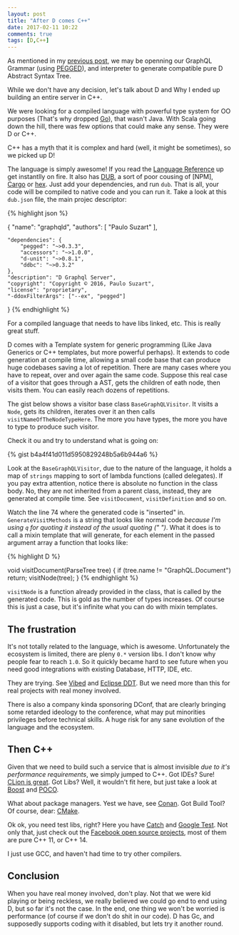 ```yaml
---
layout: post
title: "After D comes C++"
date: 2017-02-11 10:22
comments: true
tags: [D,C++]
---
```


As mentioned in my [previous post](http://paulosuzart.github.io/blog/2017/02/10/languages-and-counting/), we may be openning our GraphQL Grammar (using [PEGGED](https://github.com/PhilippeSigaud/Pegged)), and interpreter to generate compatible pure D Abstract Syntax Tree.

While we don't have any decision, let's talk about D and Why I ended up building an entire server in C++.

We were looking for a compiled language with powerful type system for OO purposes (That's why dropped [Go](https://golang.org/)), that wasn't Java. With Scala going down the hill, there was few options that could make any sense. They were D or C++. 

C++ has a myth that it is complex and hard (well, it might be sometimes), so we picked up D!

<!--more-->

The language is simply awesome! If you read the [Language Reference](https://dlang.org/spec/spec.html) up get instantlly on fire. It also has [DUB](https://code.dlang.org/), a sort of poor cousing of [NPM], [Cargo](https://crates.io/) or [hex](https://hex.pm/). Just add your dependencies, and run `dub`. That is all, your code will be compiled to native code and you can run it. Take a look at this `dub.json` file, the main projec descriptor:

{% highlight json %}

{
	"name": "graphqld",
	"authors": [
		"Paulo Suzart"
	],
	
	"dependencies": {
		"pegged": "~>0.3.3",
		"accessors": "~>1.0.0",
		"d-unit": "~>0.8.1",
		"ddbc": "~>0.3.2"
	},
	"description": "D Graphql Server",
	"copyright": "Copyright © 2016, Paulo Suzart",
	"license": "proprietary",
	"-ddoxFilterArgs": ["--ex", "pegged"]
}
{% endhighlight %}




For a compiled language that needs to have libs linked, etc. This is really great stuff.

D comes with a Template system for generic programming (Like Java Generics or C++ templates, but more powerful perhaps). It extends to code generation at compile time, allowing a small code base that can produce huge codebases saving a lot of repetition. There are many cases where you have to repeat, over and over again the same code. Suppose this real case of a visitor that goes through a AST, gets the children of eath node, then visits them. You can easily reach dozens of repetitions.

The gist below shows a visitor base class `BaseGraphQLVisitor`. It visits a `Node`, gets its children, iterates over it an then calls `visitNameOfTheNodeTypeHere`. The more you have types, the more you have to type to produce such visitor.

Check it ou and try to understand what is going on:

{% gist b4a4f41d011d5950829248b5a6b944a6 %}

Look at the `BaseGraphQLVisitor`, due to the nature of the language, it holds  a map of `strings` mapping to sort of lambda functions (called delegates). If you pay extra attention, notice there is absolute no function in the class body. No, they are not inherited from a parent class, instead, they are generated at compile time. See `visitDocument`, `visitDefinition` and so on.

Watch the line 74 where the generated code is "inserted" in. `GenerateVisitMethods` is a string that looks like normal code *because I'm using `q` for quoting it instead of the usual quoting (" ")*. What it does is to call a mixin template that will generate, for each element in the passed argument array a function that looks like:

{% highlight D %}

void visitDocument(ParseTree tree) {
	if (tree.name != "GraphQL.Document")
		return;
	visitNode(tree);
}
{% endhighlight %}


`visitNode` is a function already provided in the class, that is called by the generated code. This is gold as the number of types increases. Of course this is just a case, but it's infinite what you can do with mixin templates.

The frustration
---

It's not totally related to the language, which is awesome. Unfortunately the ecosystem is limited, there are pleny `0.*` version libs. I don't know why people fear to reach `1.0`. So it quickly became hard to see future when you need good integrations with existing Database, HTTP, IDE, etc.

They are trying. See [Vibed](https://vibed.org/) and [Eclipse DDT](https://github.com/DDT-IDE/DDT). But we need more than this for real projects with real money involved.

There is also a company kinda sponsoring DConf, that are clearly bringing some retarded ideology to the conference, what may put minorities privileges before technical skills. A huge risk for any sane evolution of the language and the ecosystem.

Then C++
---

Given that we need to build such a service that is almost invisible _due to it's performance requirements_, we simply jumped to C++. Got IDEs? Sure! [CLion is great](https://www.jetbrains.com/clion/). Got Libs? Well, it wouldn't fit here, but just take a look at [Boost](http://www.boost.org/) and [POCO](https://pocoproject.org).

What about package managers. Yest we have, see [Conan](https://www.conan.io/). Got Build Tool? Of course, dear: [CMake](https://cmake.org).

Ok ok, you need test libs, right? Here you have [Catch](https://github.com/philsquared/Catch) and [Google Test](https://github.com/google/googletest). Not only that, just check out the [Facebook open source projects](https://code.facebook.com/), most of them are pure C++ 11, or C++ 14.

I just use GCC, and haven't had time to try other compilers.

Conclusion
---

When you have real money involved, don't play. Not that we were kid playing or being reckless, we really believed we could go end to end using D, but so far it's not the case. In the end, one thing we won't be worried is performance (of course if we don't do shit in our code). D has Gc, and supposedly supports coding with it disabled, but lets try it another round.

